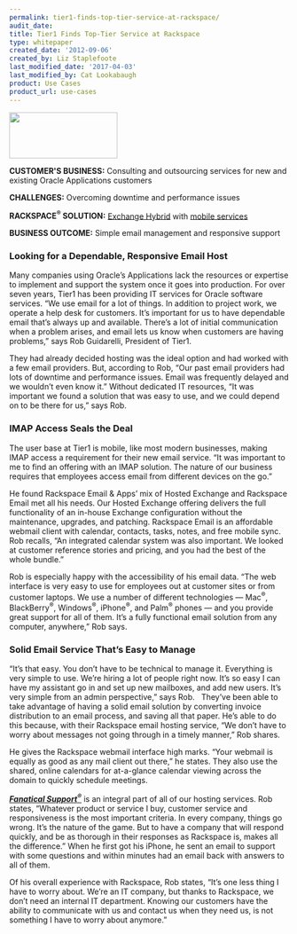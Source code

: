 ```yaml
---
permalink: tier1-finds-top-tier-service-at-rackspace/
audit_date:
title: Tier1 Finds Top-Tier Service at Rackspace
type: whitepaper
created_date: '2012-09-06'
created_by: Liz Staplefoote
last_modified_date: '2017-04-03'
last_modified_by: Cat Lookabaugh
product: Use Cases
product_url: use-cases
---
```


<a href="http://www.tier1inc.com/">
   <img src="{% asset_path use-cases/tier1-finds-top-tier-service-at-rackspace/Tier1.jpg %}" width="195" height="83" />
</a>

**CUSTOMER'S BUSINESS:** Consulting and outsourcing services for new and
existing Oracle Applications customers

**CHALLENGES:** Overcoming downtime and performance issues

**RACKSPACE<sup>&reg;</sup> SOLUTION:** [Exchange
Hybrid](http://www.rackspace.com/apps/email_hosting/exchange_hybrid/)
with [mobile
services](http://www.rackspace.com/apps/email_hosting/exchange_hosting/on_your_mobile/)

**BUSINESS OUTCOME:** Simple email management and responsive support

### Looking for a Dependable, Responsive Email Host

Many companies using Oracle’s Applications lack the resources or
expertise to implement and support the system once it goes into
production. For over seven years, Tier1 has been providing IT services
for Oracle software services. “We use email for a lot of things. In
addition to project work, we operate a help desk for customers. It’s
important for us to have dependable email that’s always up and
available. There’s a lot of initial communication when a problem arises,
and email lets us know when customers are having problems,” says Rob
Guidarelli, President of Tier1.

They had already decided hosting was the ideal option and had worked
with a few email providers. But, according to Rob, “Our past email
providers had lots of downtime and performance issues. Email was
frequently delayed and we wouldn’t even know it.” Without dedicated IT
resources, “It was important we found a solution that was easy to use,
and we could depend on to be there for us,” says Rob.

### IMAP Access Seals the Deal

The user base at Tier1 is mobile, like most modern businesses, making
IMAP access a requirement for their new email service. “It was important
to me to find an offering with an IMAP solution. The nature of our
business requires that employees access email from different devices on
the go.”

He found Rackspace Email & Apps’ mix of Hosted Exchange and Rackspace
Email met all his needs. Our Hosted Exchange offering delivers the full
functionality of an in-house Exchange configuration without the
maintenance, upgrades, and patching. Rackspace Email is an affordable
webmail client with calendar, contacts, tasks, notes, and free mobile
sync. Rob recalls, “An integrated calendar system was also important. We
looked at customer reference stories and pricing, and you had the best
of the whole bundle.”

Rob is especially happy with the accessibility of his email data. “The
web interface is very easy to use for employees out at customer sites or
from customer laptops. We use a number of different technologies —
Mac<sup>&reg;</sup>, BlackBerry<sup>&reg;</sup>, Windows<sup>&reg;</sup>,
iPhone<sup>&reg;</sup>, and Palm<sup>&reg;</sup> phones — and you provide
great support for all of them. It’s a fully functional email solution
from any computer, anywhere,” Rob says.

### Solid Email Service That’s Easy to Manage

“It’s that easy. You don’t have to be technical to manage it. Everything
is very simple to use. We’re hiring a lot of people right now. It’s so
easy I can have my assistant go in and set up new mailboxes, and add new
users. It’s very simple from an admin perspective,” says Rob.   They’ve
been able to take advantage of having a solid email solution by
converting invoice distribution to an email process, and saving all that
paper. He’s able to do this because, with their Rackspace email hosting
service, “We don’t have to worry about messages not going through in a
timely manner,” Rob shares.

He gives the Rackspace webmail interface high marks. “Your webmail is
equally as good as any mail client out there,” he states. They also use the
shared, online calendars for at-a-glance calendar viewing across the domain to
quickly schedule meetings.

[***Fanatical Support<sup>&reg;</sup>***](http://www.rackspace.com/whyrackspace/support/)
is an integral part of all of our hosting services. Rob states,
“Whatever product or service I buy, customer service and responsiveness
is the most important criteria. In every company, things go wrong. It’s
the nature of the game. But to have a company that will respond quickly,
and be as thorough in their responses as Rackspace is, makes all the
difference.” When he first got his iPhone, he sent an email to support
with some questions and within minutes had an email back with answers to
all of them.

Of his overall experience with Rackspace, Rob states, “It’s one less
thing I have to worry about. We’re an IT company, but thanks to
Rackspace, we don’t need an internal IT department. Knowing our
customers have the ability to communicate with us and contact us when
they need us, is not something I have to worry about anymore.”
